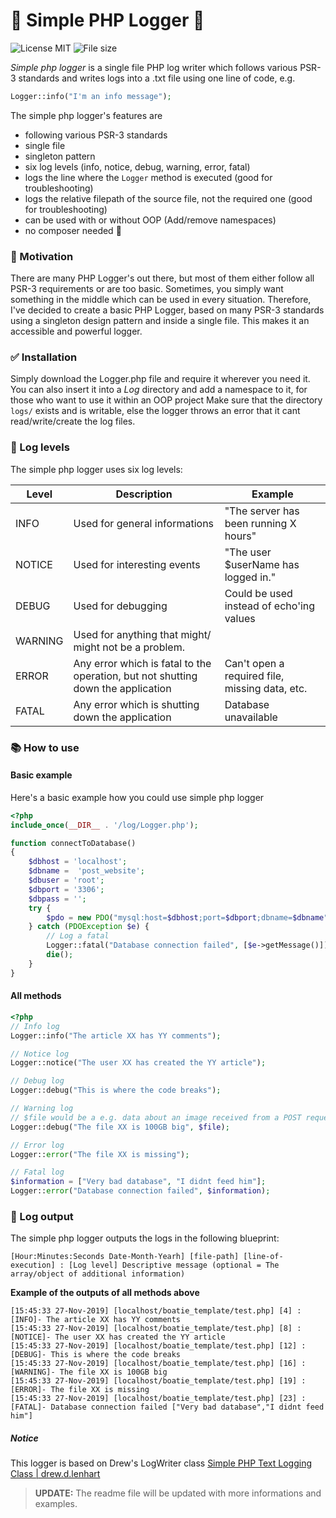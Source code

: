 # :floppy_disk: Simple PHP Logger :floppy_disk:
![License MIT](https://img.shields.io/github/license/advename/Simple-PHP-Logger) ![File size](https://img.shields.io/github/languages/code-size/advename/Simple-PHP-Logger)

*Simple php logger* is a single file PHP log writer which follows various PSR-3 standards and writes logs into a .txt file using one line of code, e.g.
```php
Logger::info("I'm an info message");
```

The simple php logger's features are
- following various PSR-3 standards
- single file
- singleton pattern
- six log levels (info, notice, debug, warning, error, fatal)
- logs the line where the `Logger` method is executed (good for troubleshooting)
- logs the relative filepath of the source file, not the required one (good for troubleshooting)
- can be used with or without OOP (Add/remove namespaces)
- no composer needed :tada:

### :wrench: Motivation
There are many PHP Logger's out there, but most of them either follow all PSR-3 requirements or are too basic. Sometimes, you simply want something in the middle which can be used in every situation. Therefore, I've decided to create a basic PHP Logger, based on many PSR-3 standards using a singleton design pattern and inside a single file. This makes it an accessible and powerful logger.

### :white_check_mark: Installation
Simply download the Logger.php file and require it wherever you need it.
You can also insert it into a *Log* directory and add a namespace to it, for those who want to use it within an OOP project
Make sure that the directory `logs/` exists and is writable, else the logger throws an error that it cant read/write/create the log files.

### :mag_right: Log levels
The simple php logger uses six log levels:

|Level   |Description   | Example |
|---|---|---|
| INFO  |  Used for general informations | "The server has been running X hours" |  
| NOTICE  |  Used for interesting events | "The user $userName has logged in." |  
| DEBUG | Used for debugging | Could be used instead of echo'ing values |
| WARNING | Used for anything that might/ might not be a problem. |  | 
| ERROR | Any error which is fatal to the operation, but not shutting down the application| Can't open a required file, missing data, etc. | 
| FATAL | Any error which is shutting down the application| Database unavailable | 

### :books: How to use

#### Basic example
Here's a basic example how you could use simple php logger
```php
<?php
include_once(__DIR__ . '/log/Logger.php');

function connectToDatabase()
{
    $dbhost = 'localhost';
    $dbname =  'post_website';
    $dbuser = 'root';
    $dbport = '3306';
    $dbpass = '';
    try {
        $pdo = new PDO("mysql:host=$dbhost;port=$dbport;dbname=$dbname", $dbuser, $dbpass);
    } catch (PDOException $e) {
        // Log a fatal 
        Logger::fatal("Database connection failed", [$e->getMessage()]);
        die();
    }
}
```

#### All methods
```php
<?php
// Info log
Logger::info("The article XX has YY comments");

// Notice log
Logger::notice("The user XX has created the YY article");

// Debug log
Logger::debug("This is where the code breaks");

// Warning log
// $file would be a e.g. data about an image received from a POST request
Logger::debug("The file XX is 100GB big", $file);

// Error log
Logger::error("The file XX is missing");

// Fatal log
$information = ["Very bad database", "I didnt feed him"];
Logger::error("Database connection failed", $information);
```

### :book: Log output
The simple php logger outputs the logs in the following blueprint:
```
[Hour:Minutes:Seconds Date-Month-Yearh] [file-path] [line-of-execution] : [Log level] Descriptive message (optional = The array/object of additional information)
```

**Example of the outputs of all methods above**
```codes
[15:45:33 27-Nov-2019] [localhost/boatie_template/test.php] [4] : [INFO]- The article XX has YY comments 
[15:45:33 27-Nov-2019] [localhost/boatie_template/test.php] [8] : [NOTICE]- The user XX has created the YY article 
[15:45:33 27-Nov-2019] [localhost/boatie_template/test.php] [12] : [DEBUG]- This is where the code breaks 
[15:45:33 27-Nov-2019] [localhost/boatie_template/test.php] [16] : [WARNING]- The file XX is 100GB big 
[15:45:33 27-Nov-2019] [localhost/boatie_template/test.php] [19] : [ERROR]- The file XX is missing 
[15:45:33 27-Nov-2019] [localhost/boatie_template/test.php] [23] : [FATAL]- Database connection failed ["Very bad database","I didnt feed him"]
```

##### Notice
This logger is based on Drew's LogWriter class [Simple PHP Text Logging Class \| drew.d.lenhart](https://www.drewlenhart.com/blog/simple-php-logger-class)

> **UPDATE:** The readme file will be updated with more informations and examples.
